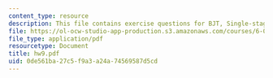 ```yaml
---
content_type: resource
description: This file contains exercise questions for BJT, Single-stage amplifiers.
file: https://ol-ocw-studio-app-production.s3.amazonaws.com/courses/6-012-microelectronic-devices-and-circuits-fall-2005/0de561ba27c5f9a3a24a74569587d5cd_hw9.pdf
file_type: application/pdf
resourcetype: Document
title: hw9.pdf
uid: 0de561ba-27c5-f9a3-a24a-74569587d5cd
---
```

